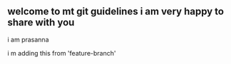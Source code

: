 ## welcome to mt git guidelines i am very happy to share with you

i am prasanna

i m adding this from 'feature-branch'
